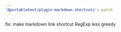 ```yaml
---
'@portabletext/plugin-markdown-shortcuts': patch
---
```


fix: make markdown link shortcut RegExp less greedy
